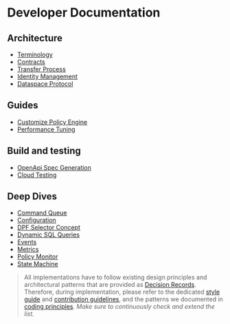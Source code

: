 # Developer Documentation

## Architecture
- [Terminology](terminology.md)
- [Contracts](contracts.md)
- [Transfer Process](transfer-process.md)
- [Identity Management](identity-management.md)
- [Dataspace Protocol](ids-dataspace-protocol/)

## Guides
- [Customize Policy Engine](policy-engine.md)
- [Performance Tuning](performance-tuning.md)

## Build and testing
- [OpenApi Spec Generation](openapi.md)
- [Cloud Testing](cloud_testing.md)

## Deep Dives
- [Command Queue](command-queue.md)
- [Configuration](configuration.md)
- [DPF Selector Concept](dpf_selector.md)
- [Dynamic SQL Queries](sql_queries.md)
- [Events](events.md)
- [Metrics](metrics.md)
- [Policy Monitor](policy-monitor.md)
- [State Machine](state-machine.md)


> All implementations have to follow existing design principles and architectural patterns that are provided as
> [Decision Records](decision-records/README.md). Therefore, during implementation, please refer to the dedicated
> [style guide](https://github.com/eclipse-edc/docs/blob/main/developer/contributing/styleguide.md) and
> [contribution guidelines](https://github.com/eclipse-edc/docs/blob/main/CONTRIBUTING.md), and the patterns we
> documented in [coding principles](https://github.com/eclipse-edc/docs/blob/main/developer/contributing/coding-principles.md).
> _Make sure to continuously check and extend the list._

